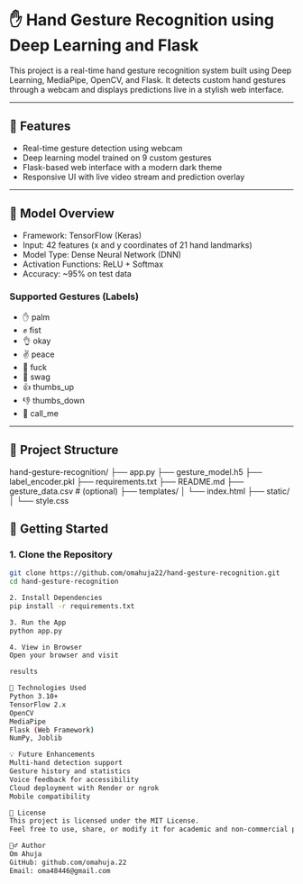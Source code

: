 # ✋ Hand Gesture Recognition using Deep Learning and Flask

This project is a real-time hand gesture recognition system built using Deep Learning, MediaPipe, OpenCV, and Flask. It detects custom hand gestures through a webcam and displays predictions live in a stylish web interface.

---

## 📌 Features

- Real-time gesture detection using webcam
- Deep learning model trained on 9 custom gestures
- Flask-based web interface with a modern dark theme
- Responsive UI with live video stream and prediction overlay

---

## 🧠 Model Overview

- Framework: TensorFlow (Keras)
- Input: 42 features (x and y coordinates of 21 hand landmarks)
- Model Type: Dense Neural Network (DNN)
- Activation Functions: ReLU + Softmax
- Accuracy: ~95% on test data

### Supported Gestures (Labels)

- ✋ palm  
- ✊ fist  
- 👌 okay  
- ✌️ peace  
- 🖕 fuck  
- 🤘 swag  
- 👍 thumbs_up  
- 👎 thumbs_down  
- 🤙 call_me  

---

## 📁 Project Structure
hand-gesture-recognition/
├── app.py
├── gesture_model.h5
├── label_encoder.pkl
├── requirements.txt
├── README.md
├── gesture_data.csv # (optional)
├── templates/
│ └── index.html
├── static/
│ └── style.css

## 🚀 Getting Started

### 1. Clone the Repository

```bash
git clone https://github.com/omahuja22/hand-gesture-recognition.git
cd hand-gesture-recognition

2. Install Dependencies
pip install -r requirements.txt

3. Run the App
python app.py

4. View in Browser
Open your browser and visit

results

🧰 Technologies Used
Python 3.10+
TensorFlow 2.x
OpenCV
MediaPipe
Flask (Web Framework)
NumPy, Joblib

💡 Future Enhancements
Multi-hand detection support
Gesture history and statistics
Voice feedback for accessibility
Cloud deployment with Render or ngrok
Mobile compatibility

📜 License
This project is licensed under the MIT License.
Feel free to use, share, or modify it for academic and non-commercial purposes.

🙋‍♂️ Author
Om Ahuja
GitHub: github.com/omahuja.22
Email: oma48446@gmail.com
